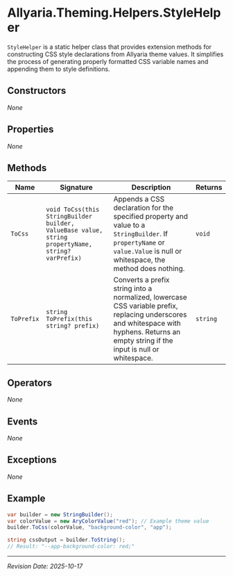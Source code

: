 ﻿# Allyaria.Theming.Helpers.StyleHelper

`StyleHelper` is a static helper class that provides extension methods for constructing CSS style declarations from
Allyaria theme values. It simplifies the process of generating properly formatted CSS variable names and appending them
to style definitions.

## Constructors

*None*

## Properties

*None*

## Methods

| Name       | Signature                                                                                         | Description                                                                                                                                                                               | Returns  |
|------------|---------------------------------------------------------------------------------------------------|-------------------------------------------------------------------------------------------------------------------------------------------------------------------------------------------|----------|
| `ToCss`    | `void ToCss(this StringBuilder builder, ValueBase value, string propertyName, string? varPrefix)` | Appends a CSS declaration for the specified property and value to a `StringBuilder`. If `propertyName` or `value.Value` is null or whitespace, the method does nothing.                   | `void`   |
| `ToPrefix` | `string ToPrefix(this string? prefix)`                                                            | Converts a prefix string into a normalized, lowercase CSS variable prefix, replacing underscores and whitespace with hyphens. Returns an empty string if the input is null or whitespace. | `string` |

## Operators

*None*

## Events

*None*

## Exceptions

*None*

## Example

```csharp
var builder = new StringBuilder();
var colorValue = new AryColorValue("red"); // Example theme value
builder.ToCss(colorValue, "background-color", "app");

string cssOutput = builder.ToString();
// Result: "--app-background-color: red;"
```

---

*Revision Date: 2025-10-17*
